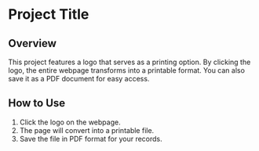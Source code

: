 # Project Title

## Overview

This project features a logo that serves as a printing option. By clicking the logo, the entire webpage transforms into a printable format. You can also save it as a PDF document for easy access.

## How to Use

1. Click the logo on the webpage.
2. The page will convert into a printable file.
3. Save the file in PDF format for your records.

